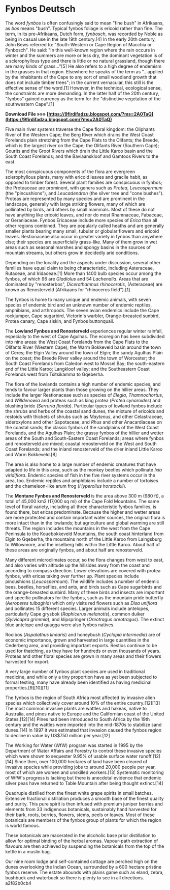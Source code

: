 # Fynbos Deutsch
  
The word *fynbos* is often confusingly said to mean "fine bush" in Afrikaans, as *bos* means "bush". Typical fynbos foliage is ericoid rather than fine. The term, in its pre-Afrikaans, Dutch form, *fynbosch*, was recorded by Noble as being in casual use in the late 19th century.[4] In the early 20th century, John Bews referred to: "South-Western or Cape Region of Macchia or Fynbosch". He said: "In this well-known region where the rain occurs in winter and the summers are more or less dry, the dominant vegetation is of a sclerophyllous type and there is little or no natural grassland, though there are many kinds of grass..."[5] He also refers to a high degree of endemism in the grasses in that region. Elsewhere he speaks of the term as "...applied by the inhabitants of the Cape to any sort of small woodland growth that does not include timber trees"; in the current vernacular, this still is the effective sense of the word.[1] However, in the technical, ecological sense, the constraints are more demanding. In the latter half of the 20th century, "fynbos" gained currency as the term for the "distinctive vegetation of the southwestern Cape".[1]
 
**Download File »»» [https://9firdifadzu.blogspot.com/?ms=2A0TaQ](https://9firdifadzu.blogspot.com/?ms=2A0TaQ)**


 
Five main river systems traverse the Cape floral kingdom: the Oliphants River of the Western Cape; the Berg River which drains the West Coast Forelands plain stretching from the Cape Flats to the Olifants; the Breede, which is the largest river on the Cape; the Olifants River (Southern Cape); Gourits and the Groot Rivers which drain the Little Karoo basin and the South Coast Forelands; and the Baviaanskloof and Gamtoos Rivers to the east.
 
The most conspicuous components of the flora are evergreen sclerophyllous plants, many with ericoid leaves and gracile habit, as opposed to timber forest. Several plant families are conspicuous in fynbos; the Proteaceae are prominent, with genera such as *Protea*, *Leucospermum* (the "pincushions"), and *Leucadendron* (the silver tree and "cone bushes"). Proteas are represented by many species and are prominent in the landscape, generally with large striking flowers, many of which are pollinated by birds, and others by small mammals. Most of these do not have anything like ericoid leaves, and nor do most Rhamnaceae, Fabaceae, or Geraniaceae. Fynbos Ericaceae include more species of *Erica* than all other regions combined. They are popularly called heaths and are generally smaller plants bearing many small, tubular or globular flowers and ericoid leaves. Restionaceae also occur in greater variety in fynbos than anywhere else; their species are superficially grass-like. Many of them grow in wet areas such as seasonal marshes and spongy basins in the sources of mountain streams, but others grow in decidedly arid conditions.
 
Depending on the locality and the aspects under discussion, several other families have equal claim to being characteristic, including Asteraceae, Rutaceae, and Iridaceae.[1] More than 1400 bulb species occur among the fynbos, of which 96 are *Gladiolus* and 54 *Lachenalia*. Areas that are dominated by "renosterbos", *Dicerothamnus rhinocerotis*, (Asteraceae) are known as Renosterveld (Afrikaans for "rhinoceros field").[1]

The fynbos is home to many unique and endemic animals, with seven species of endemic bird and an unknown number of endemic reptiles, amphibians, and arthropods. The seven avian endemics include the Cape rockjumper, Cape sugarbird, Victorin's warbler, Orange-breasted sunbird, Protea canary, Cape siskin, and Fynbos buttonquail.
 
The **Lowland Fynbos and Renosterveld** experiences regular winter rainfall, especially to the west of Cape Agulhas. The ecoregion has been subdivided into nine areas: the West Coast Forelands from the Cape Flats to the Olifants River (Western Cape); the Warm Bokkeveld basin around the town of Ceres; the Elgin Valley around the town of Elgin; the sandy Agulhas Plain on the coast; the Breede River valley around the town of Worcester; the South Coast Forelands from Caledon west to Mossel Bay; the south-eastern end of the Little Karoo; Langkloof valley; and the Southeastern Coast Forelands west from Tsitsikamma to Gqeberha.
 
The flora of the lowlands contains a high number of endemic species, and tends to favour larger plants than those growing on the hillier areas. They include the larger Restionaceae such as species of *Elegia*, *Thamnochortus*, and *Willdenowia* and proteas such as king protea (*Protea cynaroides*) and blushing bride (*Serruria florida*). Particular types of lowland fynbos include the shrubs and herbs of the coastal sand dunes, the mixture of ericoids and restoids with thickets of shrubs such as *Maytenus*, and other Celastraceae, sideroxylons and other Sapotaceae, and *Rhus* and other Anacardiaceae on the coastal sands; the classic fynbos of the sandplains of the West Coast Forelands, and the Agulhas Plain; the grassy fynbos of the hillier and wetter areas of the South and South-Eastern Coast Forelands; areas where fynbos and renosterveld are mixed; coastal renosterveld on the West and South Coast Forelands; and the inland renosterveld of the drier inland Little Karoo and Warm Bokkeveld.[8]
 
The area is also home to a large number of endemic creatures that have adapted to life in this area, such as the monkey beetles which pollinate *Ixia viridiflora*. Endemic species of fish in the five river systems occur in the area, too. Endemic reptiles and amphibians include a number of tortoises and the chameleon-like arum frog (*Hyperolius horstockii*).
 
The **Montane Fynbos and Renosterveld** is the area above 300 m (980 ft), a total of 45,000 km2 (17,000 sq mi) of the Cape Fold Mountains. The same level of floral variety, including all three characteristic fynbos families, is found there, but ericas predominate. Because the higher and wetter areas are more protected and contain important water sources, the original flora is more intact than in the lowlands; but agriculture and global warming are still threats. The region includes the mountains in the west from the Cape Peninsula to the Kouebokkeveld Mountains, the south coast hinterland from Elgin to Gqeberha, the mountains north of the Little Karoo from Laingsburg to Willowmore, and the inselberg hills within the Little Karoo. About half of these areas are originally fynbos, and about half are renosterveld.
 
Many different microclimates occur, so the flora changes from west to east, and also varies with altitude up the hillsides away from the coast and according to compass direction. Lower elevations are covered with protea fynbos, with ericas taking over further up. Plant species include pincushions (*Leucospermum*). The wildlife includes a number of endemic bees, beetles, horseflies, and ants, and birds such as Cape sugarbirds and the orange-breasted sunbird. Many of these birds and insects are important and specific pollinators for the fynbos, such as the mountain pride butterfly (*Aeropetes tulbaghia*) which only visits red flowers such as *Disa uniflora* and pollinates 15 different species. Larger animals include antelopes, particularly Cape grysbok (*Raphicerus melanotis*), common duiker (*Sylvicapra grimmia*), and klipspringer (*Oreotragus oreotragus*). The extinct blue antelope and quagga were also fynbos natives.
 
Rooibos (*Aspalathus linearis*) and honeybush (*Cyclopia intermedia*) are of economic importance, grown and harvested in large quantities in the Cederberg area, and providing important exports. Restios continue to be used for thatching, as they have for hundreds or even thousands of years. Proteas and other floral species are grown in many areas and their flowers harvested for export.
 
A very large number of fynbos plant species are used in traditional medicine, and while only a tiny proportion have as yet been subjected to formal testing, many have already been identified as having medicinal properties.[9][10][11]
 
The fynbos is the region of South Africa most affected by invasive alien species which collectively cover around 10% of the entire country.[12][13] The most common invasive plants are wattles and hakeas, native to Australia, and pines native to Europe and the Californian coast of the United States.[12][14] Pines had been introduced to South Africa by the 19th century and the wattles were imported into the mid-1870s to stabilize sand dunes.[14] In 1997 it was estimated that invasion caused the fynbos region to decline in value by US$750 million per year.[12]
 
The Working for Water (WfW) program was started in 1995 by the Department of Water Affairs and Forestry to control these invasive species which were shown to sequester 9.95% of usable surface water runoff.[12][14] Since then, over 100,000 hectares of land have been cleared of invasive species while providing jobs to around 20,000 people per year, most of which are women and unskilled workers.[13] Systematic monitoring of WfW's progress is lacking but there is anecdotal evidence that endemic silver peas have returned to Table Mountain after being thought extinct.[14]
 
Quadruple distilled from the finest white grape spirits in small batches. Extensive fractional distillation produces a smooth base of the finest quality and purity. This pure spirit is then infused with premium juniper berries and elements from 33 indigenous botanicals, sustainably hand harvested for their bark, roots, berries, flowers, stems, peels or leaves. Most of these botanicals are members of the fynbos group of plants for which the region is world famous.
 
These botanicals are macerated in the alcoholic base prior distillation to allow for optimal binding of the herbal aromas. Vapour-path extraction of flavours are then achieved by suspending the botanicals from the top of the kettle in a muslin bag.
 
Our nine room lodge and self-contained cottage are perched high on the dunes overlooking the Indian Ocean, surrounded by a 600 hectare pristine fynbos reserve. The estate abounds with plains game such as eland, zebra, bushbuck and waterbuck so there is plenty to see in all directions.
 a2f82b0cb4
 
